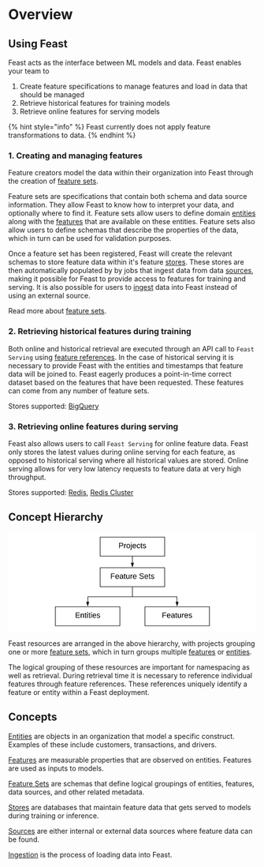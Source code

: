 # Overview

## Using Feast

Feast acts as the interface between ML models and data. Feast enables your team to 

1. Create feature specifications to manage features and load in data that should be managed
2. Retrieve historical features for training models
3. Retrieve online features for serving models

{% hint style="info" %}
Feast currently does not apply feature transformations to data.
{% endhint %}

### 1. Creating and managing features

Feature creators model the data within their organization into Feast through the creation of [feature sets](feature-sets.md). 

Feature sets are specifications that contain both schema and data source information. They allow Feast to know how to interpret your data, and optionally where to find it. Feature sets allow users to define domain [entities](entities.md) along with the [features](features.md) that are available on these entities. Feature sets also allow users to define schemas that describe the properties of the data, which in turn can be used for validation purposes.

Once a feature set has been registered, Feast will create the relevant schemas to store feature data within it's feature [stores](stores.md). These stores are then automatically populated by by jobs that ingest data from data [sources](sources.md), making it possible for Feast to provide access to features for training and serving. It is also possible for users to [ingest](data-ingestion.md) data into Feast instead of using an external source.

Read more about [feature sets](feature-sets.md).

### 2. Retrieving historical features during training

Both online and historical retrieval are executed through an API call to `Feast Serving` using [feature references](feature-retrieval.md). In the case of historical serving it is necessary to provide Feast with the entities and timestamps that feature data will be joined to. Feast eagerly produces a point-in-time correct dataset based on the features that have been requested. These features can come from any number of feature sets.

Stores supported: [BigQuery](https://cloud.google.com/bigquery)

### 3. Retrieving online features during serving

Feast also allows users to call `Feast Serving` for online feature data. Feast only stores the latest values during online serving for each feature, as opposed to historical serving where all historical values are stored. Online serving allows for very low latency requests to feature data at very high throughput.

Stores supported: [Redis](https://redis.io/), [Redis Cluster](https://redis.io/topics/cluster-tutorial)

## Concept Hierarchy

![](../.gitbook/assets/image%20%283%29.png)

Feast resources are arranged in the above hierarchy, with projects grouping one or more [feature sets](feature-sets.md), which in turn groups multiple [features](features.md) or [entities](entities.md).

The logical grouping of these resources are important for namespacing as well as retrieval. During retrieval time it is necessary to reference individual features through feature references. These references uniquely identify a feature or entity within a Feast deployment.

## Concepts

[Entities](entities.md) are objects in an organization that model a specific construct.  Examples of these include customers, transactions, and drivers. 

[Features](features.md) are measurable properties that are observed on entities. Features are used as inputs to models.

[Feature Sets](feature-sets.md) are schemas that define logical groupings of entities, features, data sources, and other related metadata. 

[Stores](stores.md) are databases that maintain feature data that gets served to models during training or inference.

[Sources](sources.md) are either internal or external data sources where feature data can be found.

[Ingestion](data-ingestion.md) is the process of loading data into Feast.

